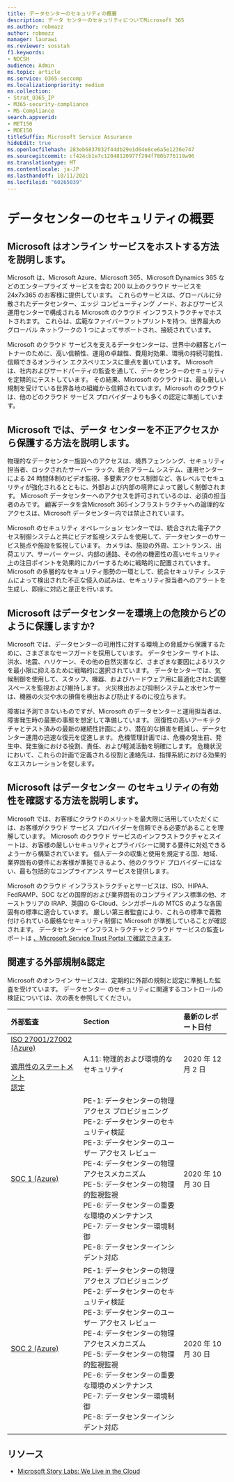```yaml
---
title: データセンターのセキュリティの概要
description: データ センターのセキュリティについてMicrosoft 365
ms.author: robmazz
author: robmazz
manager: laurawi
ms.reviewer: sosstah
f1.keywords:
- NOCSH
audience: Admin
ms.topic: article
ms.service: O365-seccomp
ms.localizationpriority: medium
ms.collection:
- Strat_O365_IP
- M365-security-compliance
- MS-Compliance
search.appverid:
- MET150
- MOE150
titleSuffix: Microsoft Service Assurance
hideEdit: true
ms.openlocfilehash: 283eb6837032f44db29e1d64e8ce6a5e1236e747
ms.sourcegitcommit: cf424cb1e7c12048120977f294f780b776119a96
ms.translationtype: MT
ms.contentlocale: ja-JP
ms.lasthandoff: 10/11/2021
ms.locfileid: "60265039"
---
```

# <a name="datacenter-security-overview"></a>データセンターのセキュリティの概要

## <a name="how-does-microsoft-host-its-online-services"></a>Microsoft はオンライン サービスをホストする方法を説明します。

Microsoft は、Microsoft Azure、Microsoft 365、Microsoft Dynamics 365 などのエンタープライズ サービスを含む 200 以上のクラウド サービスを 24x7x365 のお客様に提供しています。 これらのサービスは、グローバルに分散されたデータセンター、エッジ コンピューティング ノード、およびサービス運用センターで構成される Microsoft のクラウド インフラストラクチャでホストされます。 これらは、広範なファイバーフットプリントを持つ、世界最大のグローバル ネットワークの 1 つによってサポートされ、接続されています。

Microsoft のクラウド サービスを支えるデータセンターは、世界中の顧客とパートナーのために、高い信頼性、運用の卓越性、費用対効果、環境の持続可能性、信頼できるオンライン エクスペリエンスに重点を置いています。 Microsoft は、社内およびサードパーティの監査を通して、データセンターのセキュリティを定期的にテストしています。 その結果、Microsoft のクラウドは、最も厳しい規制を受けている世界各地の組織から信頼されています。Microsoft のクラウドは、他のどのクラウド サービス プロバイダーよりも多くの認定に準拠しています。

## <a name="how-does-microsoft-protect-its-datacenters-from-unauthorized-access"></a>Microsoft では、データ センターを不正アクセスから保護する方法を説明します。

物理的なデータセンター施設へのアクセスは、境界フェンシング、セキュリティ担当者、ロックされたサーバー ラック、統合アラーム システム、運用センターによる 24 時間体制のビデオ監視、多要素アクセス制御など、各レベルでセキュリティが強化されるとともに、外部および内部の境界によって厳しく制御されます。 Microsoft データセンターへのアクセスを許可されているのは、必須の担当者のみです。 顧客データを含Microsoft 365インフラストラクチャへの論理的なアクセスは、Microsoft データセンター内では禁止されています。

Microsoft のセキュリティ オペレーション センターでは、統合された電子アクセス制御システムと共にビデオ監視システムを使用して、データセンターのサービス拠点や施設を監視しています。 カメラは、施設の外周、エントランス、出荷エリア、サーバー ケージ、内部の通路、その他の機密性の高いセキュリティ上の注目ポイントを効果的にカバーするために戦略的に配置されています。 Microsoft の多層的なセキュリティ態勢の一環として、統合セキュリティ システムによって検出された不正な侵入の試みは、セキュリティ担当者へのアラートを生成し、即座に対応と是正を行います。

## <a name="how-does-microsoft-protect-its-datacenters-from-environmental-hazards"></a>Microsoft はデータセンターを環境上の危険からどのように保護しますか?

Microsoft では、データセンターの可用性に対する環境上の脅威から保護するために、さまざまなセーフガードを採用しています。 データセンター サイトは、洪水、地震、ハリケーン、その他の自然災害など、さまざまな要因によるリスクを最小限に抑えるために戦略的に選択されています。 データセンターでは、気候制御を使用して、スタッフ、機器、およびハードウェア用に最適化された調整スペースを監視および維持します。 火災検出および抑制システムと水センサーは、機器の火災や水の損傷を検出および防止するのに役立ちます。

障害は予測できないものですが、Microsoft のデータセンターと運用担当者は、障害発生時の最悪の事態を想定して準備しています。 回復性の高いアーキテクチャとテスト済みの最新の継続性計画により、潜在的な損害を軽減し、データセンター運用の迅速な復元を促進します。 危機管理計画では、危機の発生前、発生中、発生後における役割、責任、および軽減活動を明確にします。 危機状況において、これらの計画で定義される役割と連絡先は、指揮系統における効果的なエスカレーションを促します。

## <a name="how-does-microsoft-verify-the-effectiveness-of-datacenter-security"></a>Microsoft はデータセンター のセキュリティの有効性を確認する方法を説明します。

Microsoft では、お客様にクラウドのメリットを最大限に活用していただくには、お客様がクラウド サービス プロバイダーを信頼できる必要があることを理解しています。 Microsoft のクラウド サービスのインフラストラクチャとスイートは、お客様の厳しいセキュリティとプライバシーに関する要件に対処できるよう一から構築されています。 個人データの収集と使用を規定する国、地域、業界固有の要件にお客様が準拠できるよう、他のクラウド プロバイダーにはない、最も包括的なコンプライアンス サービスを提供します。

Microsoft のクラウド インフラストラクチャとサービスは、ISO、HIPAA、FedRAMP、SOC などの国際的および業界固有のコンプライアンス標準の他、オーストラリアの IRAP、英国の G-Cloud、シンガポールの MTCS のような各国固有の標準に適合しています。 厳しい第三者監査により、これらの標準で義務付けられている厳格なセキュリティ制御に Microsoft が準拠していることが確認されます。  データセンター インフラストラクチャとクラウド サービスの監査レポートは [、Microsoft Service Trust Portal で確認できます](https://servicetrust.microsoft.com/)。

## <a name="related-external-regulations--certifications"></a>関連する外部規制&認定

Microsoft のオンライン サービスは、定期的に外部の規制と認定に準拠した監査を受けています。 データセンター のセキュリティに関連するコントロールの検証については、次の表を参照してください。

| **外部監査** | **Section** | **最新のレポート日付** |
|:--------------------|:------------|:-----------------------|  
| [ISO 27001/27002 (Azure)](https://servicetrust.microsoft.com/ViewPage/MSComplianceGuideV3?command=Download&downloadType=Document&downloadId=e9116047-f327-430c-a83f-166b7e561ad6&tab=7027ead0-3d6b-11e9-b9e1-290b1eb4cdeb&docTab=7027ead0-3d6b-11e9-b9e1-290b1eb4cdeb_ISO_Reports) <br><br> [適用性のステートメント](https://servicetrust.microsoft.com/ViewPage/MSComplianceGuideV3?command=Download&downloadType=Document&downloadId=00af6c3e-7f3e-4e0d-8b0e-79f45ef2cef1&tab=7027ead0-3d6b-11e9-b9e1-290b1eb4cdeb&docTab=7027ead0-3d6b-11e9-b9e1-290b1eb4cdeb_ISO_Reports) <br> [認定](https://servicetrust.microsoft.com/ViewPage/MSComplianceGuideV3?command=Download&downloadType=Document&downloadId=d7af5304-3a31-40e6-9abb-e26352305d41&tab=7027ead0-3d6b-11e9-b9e1-290b1eb4cdeb&docTab=7027ead0-3d6b-11e9-b9e1-290b1eb4cdeb_ISO_Reports) | A.11: 物理的および環境的なセキュリティ | 2020 年 12 月 2 日 |
| [SOC 1 (Azure)](https://servicetrust.microsoft.com/ViewPage/MSComplianceGuideV3?command=Download&downloadType=Document&downloadId=66043614-5628-4e26-83be-057eb3bb026c&tab=7027ead0-3d6b-11e9-b9e1-290b1eb4cdeb&docTab=7027ead0-3d6b-11e9-b9e1-290b1eb4cdeb_SOC_%2F_SSAE_16_Reports) | PE-1: データセンターの物理アクセス プロビジョニング <br> PE-2: データセンターのセキュリティ検証 <br> PE-3: データセンターのユーザー アクセス レビュー <br> PE-4: データセンターの物理アクセスメカニズム <br> PE-5: データセンターの物理的監視監視 <br> PE-6: データセンターの重要な環境のメンテナンス <br> PE-7: データセンター環境制御 <br> PE-8: データセンターインシデント対応 | 2020 年 10 月 30 日 |
| [SOC 2 (Azure)](https://servicetrust.microsoft.com/ViewPage/MSComplianceGuideV3?command=Download&downloadType=Document&downloadId=ce5bfbea-3514-40ae-a8a6-3617106a0b56&tab=7027ead0-3d6b-11e9-b9e1-290b1eb4cdeb&docTab=7027ead0-3d6b-11e9-b9e1-290b1eb4cdeb_SOC_%2F_SSAE_16_Reports) | PE-1: データセンターの物理アクセス プロビジョニング <br> PE-2: データセンターのセキュリティ検証 <br> PE-3: データセンターのユーザー アクセス レビュー <br> PE-4: データセンターの物理アクセスメカニズム <br> PE-5: データセンターの物理的監視監視 <br> PE-6: データセンターの重要な環境のメンテナンス <br> PE-7: データセンター環境制御 <br> PE-8: データセンターインシデント対応 | 2020 年 10 月 30 日 |

## <a name="resources"></a>リソース

- [Microsoft Story Labs: We Live in the Cloud](https://news.microsoft.com/stories/microsoft-datacenter-tour/)